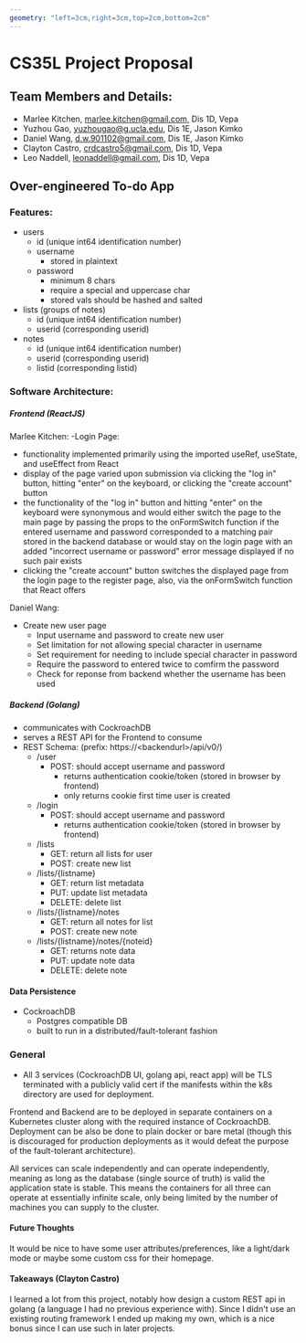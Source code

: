 ```yaml
---
geometry: "left=3cm,right=3cm,top=2cm,bottom=2cm"
---
```


# CS35L Project Proposal

## Team Members and Details:

- Marlee Kitchen, marlee.kitchen@gmail.com, Dis 1D, Vepa
- Yuzhou Gao, yuzhougao@g.ucla.edu, Dis 1E, Jason Kimko
- Daniel Wang, d.w.901102@gmail.com, Dis 1E, Jason Kimko
- Clayton Castro, crdcastro5@gmail.com, Dis 1D, Vepa
- Leo Naddell, leonaddell@gmail.com, Dis 1D, Vepa


## Over-engineered To-do App

### Features:

* users
    * id (unique int64 identification number)
    * username 
        * stored in plaintext
    * password 
        * minimum 8 chars
        * require a special and uppercase char
        * stored vals should be hashed and salted
* lists (groups of notes)
    * id (unique int64 identification number)
    * userid (corresponding userid)
* notes
    * id (unique int64 identification number)
    * userid (corresponding userid)
    * listid (corresponding listid)

### Software Architecture:

##### Frontend (ReactJS)

Marlee Kitchen:
-Login Page:
   - functionality implemented primarily using the imported useRef, useState, and useEffect from React
   - display of the page varied upon submission via clicking the "log in" button, hitting "enter" on the keyboard, or clicking the "create account" button
   - the functionality of the "log in" button and hitting "enter" on the keyboard were synonymous and would either switch the page to the main page by passing the props to the onFormSwitch function if the entered username and password corresponded to a matching pair stored in the backend database or would stay on the login page with an added "incorrect username or password" error message displayed if no such pair exists
   - clicking the "create account" button switches the displayed page from the login page to the register page, also, via the onFormSwitch function that React offers

Daniel Wang:
- Create new user page
    - Input username and password to create new user
    - Set limitation for not allowing special character in username
    - Set requirement for needing to include special character in password
    - Require the password to entered twice to comfirm the password
    - Check for reponse from backend whether the username has been used

##### Backend (Golang)

- communicates with CockroachDB
- serves a REST API for the Frontend to consume
- REST Schema: (prefix: https://\<backendurl\>/api/v0/)
    - /user
        - POST: should accept username and password
            - returns authentication cookie/token (stored in browser by frontend)
            - only returns cookie first time user is created
    - /login
        - POST: should accept username and password
            - returns authentication cookie/token (stored in browser by frontend)
    - /lists
        - GET: return all lists for user
        - POST: create new list
    - /lists/{listname}
        - GET: return list metadata
        - PUT: update list metadata
        - DELETE: delete list
    - /lists/{listname}/notes
        - GET: return all notes for list
        - POST: create new note
    - /lists/{listname}/notes/{noteid}
        - GET: returns note data
        - PUT: update note data
        - DELETE: delete note

#### Data Persistence

- CockroachDB
    - Postgres compatible DB
    - built to run in a distributed/fault-tolerant fashion

### General

- All 3 services (CockroachDB UI, golang api, react app) will be TLS terminated with a publicly valid cert if the manifests within the k8s directory
are used for deployment.

Frontend and Backend are to be deployed in separate containers on a Kubernetes cluster along with the required instance of CockroachDB.
Deployment can be also be done to plain docker or bare metal (though this is discouraged for production deployments as it would defeat the 
purpose of the fault-tolerant architecture).

All services can scale independently and can operate independently, meaning as long as the database (single source of truth) is valid the application state is stable.
This means the containers for all three can operate at essentially infinite scale, only being limited by the number of machines you can supply
to the cluster.

#### Future Thoughts

It would be nice to have some user attributes/preferences, like a light/dark mode or maybe some custom css for their homepage.

#### Takeaways (Clayton Castro)

I learned a lot from this project, notably how design a custom REST api in golang (a language I had no previous experience with). Since I didn't use 
an existing routing framework I ended up making my own, which is a nice bonus since I can use such in later projects.
